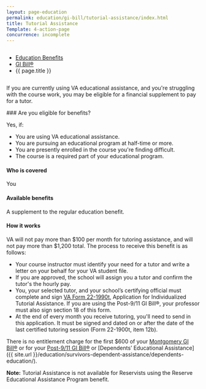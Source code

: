 ```yaml
---
layout: page-education
permalink: education/gi-bill/tutorial-assistance/index.html
title: Tutorial Assistance
Template: 4-action-page
concurrence: incomplete
---
```


<div class="splash" markdown="0">
<div class="row" markdown="0">
<div class="small-12 columns" markdown="0">

<ul class="breadcrumbs" role="menubar" aria-label="Primary">
<li class="parent"><a href="{{ site.url }}/education/">Education Benefits</a></li>
<li class="parent"><a href="{{ site.url }}/education/gi-bill/">GI Bill®</a></li>
<li class="active">{{ page.title }}</li>
</ul>

</div>
</div>
</div>

<div class="main" role="main" markdown="0">

<!--<div class="action-bar">
  <div class="row">
    <div class="small-12 columns">

    </div>
  </div>  
</div>-->

<div class="section one" markdown="0">
<div class="primary" markdown="0">
<div class="row" markdown="0">
<div class="small-12 columns" markdown="1">

If you are currently using VA educational assistance, and you're struggling with the course work, you may be eligible for a financial supplement to pay for a tutor.
</div>
<div class="small-12 columns" markdown="1">
<div class="call-out">
### Are you eligible for benefits?

Yes, if:

- You are using VA educational assistance.
- You are pursuing an educational program at half-time or more.
- You are presently enrolled in the course you're finding difficult.
- The course is a required part of your educational program.

#### Who is covered

You

#### Available benefits

A supplement to the regular education benefit.

#### How it works

VA will not pay more than $100 per month for tutoring assistance, and will not pay more than $1,200 total. The process to receive this benefit is as follows:

- Your course instructor must identify your need for a tutor and write a letter on your behalf for your VA student file.
- If you are approved, the school will assign you a tutor and confirm the tutor's the hourly pay.
- You, your selected tutor, and your school’s certifying official must complete and sign [VA Form 22-1990t](http://www.vba.va.gov/pubs/forms/vba-22-1990t-are.pdf), Application for Individualized Tutorial Assistance. If you are using the Post-9/11 GI Bill®, your professor must also sign section 18 of this form.
- At the end of every month you receive tutoring, you'll need to send in this application. It must be signed and dated on or after the date of the last certified tutoring session (Form 22-1900t, item 12b).

There is no entitlement charge for the first $600 of your [Montgomery GI Bill®](/gibill/) or for your [Post-9/11 GI Bill®](/education/gi-bill/post-9-11/) or [Dependents’ Educational Assistance]({{ site.url }}/education/survivors-dependent-assistance/dependents-education/).

**Note:** Tutorial Assistance is not available for Reservists using the Reserve Educational Assistance Program benefit.
</div>


</div>

</div>
</div>


</div>
